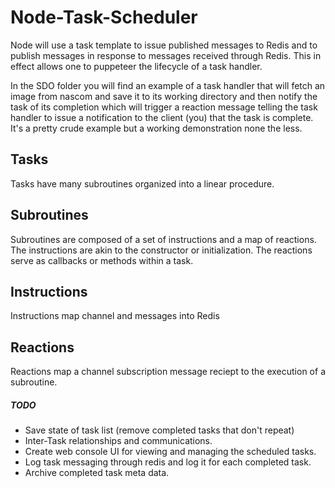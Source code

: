 Node-Task-Scheduler
===================

Node will use a task template to issue published messages to Redis and to publish messages in response to messages received through Redis. This in effect allows one to puppeteer the lifecycle of a task handler.



In the SDO folder you will find an example of a task handler that will fetch an image from nascom and save it to its working directory and then notify the task of its completion which will trigger a reaction message telling the task handler to issue a notification to the client (you) that the task is complete. It's a pretty crude example but a working demonstration none the less.



## Tasks
Tasks have many subroutines organized into a linear procedure.

## Subroutines
Subroutines are composed of a set of instructions and a map of reactions.
The instructions are akin to the constructor or initialization. The reactions serve as callbacks or methods within a task.

## Instructions
Instructions map channel and messages into Redis

## Reactions
Reactions map a channel subscription message reciept to the execution of a subroutine.




##### TODO

* Save state of task list (remove completed tasks that don't repeat)
* Inter-Task relationships and communications.
* Create web console UI for viewing and managing the scheduled tasks.
* Log task messaging through redis and log it for each completed task.
* Archive completed task meta data.